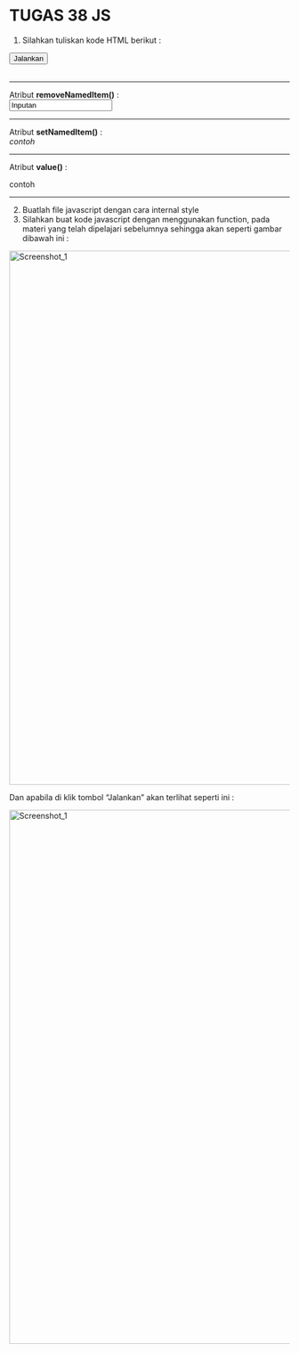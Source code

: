 # TUGAS 38 JS

1. Silahkan tuliskan kode HTML berikut :

<!DOCTYPE html>
<html lang="en" dir="ltr">
 <head>
        <meta charset="utf-8" />
        <title>Belajar Javascript - NIOMIC</title>
        <style media="screen">
         .contohstyle {
           color: red;
         }
        </style>
 </head>
 <body>
        <button type="button" onclick="" name="button">Jalankan</button>
        <br />
        <br />
        <hr />
        Atribut <b>removeNamedItem()</b> : <br />
        <input value="Inputan" /> <br />
        <hr />
        Atribut <b>setNamedItem()</b> : <br />
        <i>contoh</i>
        <hr />
        Atribut <b>value()</b> :
        <p id="">contoh</p>
        <hr />
 </body>
</html>

2. Buatlah file javascript dengan cara internal style
3. Silahkan buat kode javascript dengan menggunakan function, pada materi yang telah dipelajari sebelumnya sehingga akan seperti gambar dibawah ini :

<img width="960" alt="Screenshot_1" src="https://lh5.googleusercontent.com/krJO4uxaQVtPOrVoR4gnzxq1mYXA2B2oVJsWDtjmCKy-7GlfpXbyMJYQx1E2If8sJ2JCE9Cpd2dppc-xDj3qhN8jk2I4B4v1kAhsz-9Xjdpa1uRK65__AdR91gWOcnYiOVP19ygSoJiekx0"></img>

Dan apabila di klik tombol “Jalankan” akan terlihat seperti ini :

<img width="960" alt="Screenshot_1" src="https://lh4.googleusercontent.com/ENiItaA-JbA1jbMFyldN6o2iZnNzq-fUcoFG3RVO7qU22Lyb0ludxFI15pa6yztVGPTGg1sLFGHGes0QkP2LCUdKawsesqiRttsH5Ba0jAsAycQzaSCZiBzT2h0udUeiwf822kzqf4FxTMU"></img>
